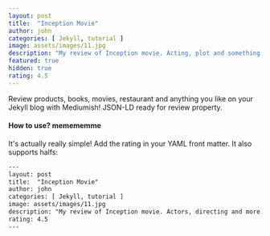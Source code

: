 ```yaml
---
layout: post
title:  "Inception Movie"
author: john
categories: [ Jekyll, tutorial ]
image: assets/images/11.jpg
description: "My review of Inception movie. Acting, plot and something else in this short description."
featured: true
hidden: true
rating: 4.5
---
```


Review products, books, movies, restaurant and anything you like on your Jekyll blog with Mediumish! JSON-LD ready for review property.

#### How to use? memememme

It's actually really simple! Add the rating in your YAML front matter. It also supports halfs:

```html
---
layout: post
title:  "Inception Movie"
author: john
categories: [ Jekyll, tutorial ]
image: assets/images/11.jpg
description: "My review of Inception movie. Actors, directing and more."
rating: 4.5
---
```
